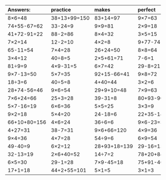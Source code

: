 | Answers: | practice | makes | perfect | ! |
| :--- | :--- | :--- | :--- | :--- |
| 8×6=48 | 38+13+99=150 | 83+14=97 | 9×7=63 | 3×8=24 | 
| 74+55-67=62 | 33-24=9 | 9×9=81 | 2×9=18 | 64+47+80=191 | 
| 41+72-91=22 | 88-2=86 | 8×4=32 | 3×5=15 | 87+60+12=159 | 
| 7×2=14 | 12-2=10 | 4×2=8 | 9+77-74=12 | 66-19=47 | 
| 65-11=54 | 7×4=28 | 26+24=50 | 8×8=64 | 91+7=98 | 
| 3×4=12 | 40÷8=5 | 2×5+61=71 | 7-6=1 | 5×8=40 | 
| 81÷9=9 | 4×9-31=5 | 6×7=42 | 29-8=21 | 25+82+15=122 | 
| 9×7-13=50 | 5×7=35 | 92+15-66=41 | 9×8=72 | 6×9+25=79 | 
| 18÷3=6 | 40÷5=8 | 4+40=44 | 3×2=6 | 45+40-69=16 | 
| 28+74-56=46 | 9×6=54 | 29+9+10=48 | 7×9=63 | 86+7-11=82 | 
| 7×6+24=66 | 25+3=28 | 39-31=8 | 80+93-90=83 | 73+97-90=80 | 
| 5×7-16=19 | 6×6=36 | 5×5=25 | 3×3=9 | 81+7=88 | 
| 9×2=18 | 5×4=20 | 24-18=6 | 22+35-14=43 | 7×7-17=32 | 
| 66+10+80=156 | 4×6=24 | 36÷6=6 | 9×6-23=31 | 42+62+4=108 | 
| 4+27=31 | 38-7=31 | 9×6+66=120 | 4×9=36 | 60-55=5 | 
| 9×4=36 | 4×7=28 | 54÷9=6 | 6×9=54 | 8×7=56 | 
| 49-40=9 | 6×2=12 | 28+93+18=139 | 29-16=13 | 51+15=66 | 
| 32-13=19 | 2×6+40=52 | 14÷7=2 | 78+20+84=182 | 7×5=35 | 
| 6×5=30 | 29-1=28 | 7×9-45=18 | 75+91-40=126 | 52+35-78=9 | 
| 17+1=18 | 44+2+55=101 | 5×1=5 | 3×1=3 | 8+16=24 | 
